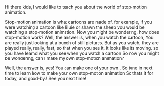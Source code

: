 Hi there kids, I would like to teach you about the world of stop-motion animation.

Stop-motion animation is what cartoons are made of. for example, if you were watching a cartoon like Bluie or shawn the sheep you would be watching a stop-motion animation. Now you might be wondering, how does stop-motion work? Well, the answer is, when you watch the cartoon, You are really just looking at a bunch of still pictures. But as you watch, they are played really, really, fast, so that when you see it, it looks like its moving. so you have learnd what you see when you watch a cartoon
So now you might be wondering, can I make my own stop-motion animation?

Well, the answer is, yes! You can make one of your own..
So tune in next time to learn how to make your own stop-motion animation
So thats it for today, and good-by.! See you next time!
